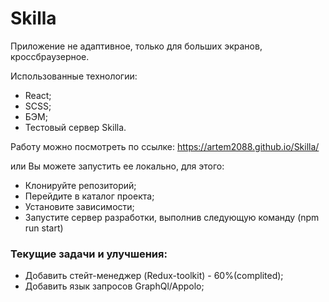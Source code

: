 # Skilla

Приложение не адаптивное, только для больших экранов, кроссбраузерное.

Использованные технологии:

- React;
- SCSS;
- БЭМ;
- Тестовый сервер Skilla.

Работу можно посмотреть по ссылке: https://artem2088.github.io/Skilla/

или Вы можете запустить ее локально, для этого:

- Клонируйте репозиторий;
- Перейдите в каталог проекта;
- Установите зависимости;
- Запустите сервер разработки, выполнив следующую команду (npm run start)

### Текущие задачи и улучшения:

- Добавить стейт-менеджер (Redux-toolkit) - 60%(complited);
- Добавить язык запросов GraphQl/Appolo;
